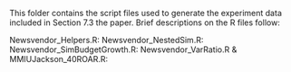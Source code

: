 This folder contains the script files used to generate the experiment data included in Section 7.3 the paper. Brief descriptions on the R files follow:

Newsvendor_Helpers.R: 
Newsvendor_NestedSim.R: 
Newsvendor_SimBudgetGrowth.R: 
Newsvendor_VarRatio.R & MMIUJackson_40ROAR.R: 
